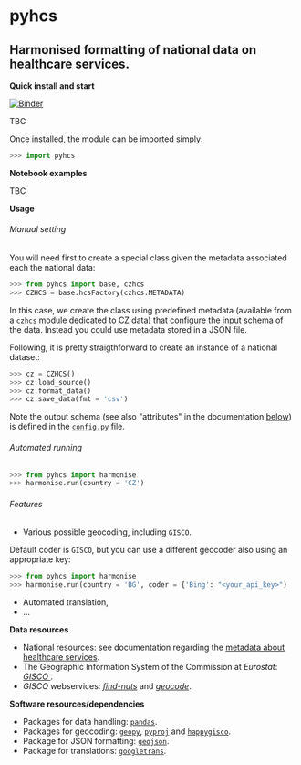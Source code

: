 pyhcs
=====

Harmonised formatting of national data on healthcare services.
---

**Quick install and start**

[![Binder](https://mybinder.org/badge_logo.svg)](http://mybinder.org/v2/gh/eurostat/healthcare-services/master?filepath=src/pyHCS)

TBC

Once installed, the module can be imported simply:

```python
>>> import pyhcs
```

**Notebook examples**

TBC

**Usage**

###### Manual setting

You will need first to create a special class given the metadata associated each 
the national data:

```python
>>> from pyhcs import base, czhcs
>>> CZHCS = base.hcsFactory(czhcs.METADATA)
```

In this case, we create the class using predefined metadata (available from a `czhcs` module dedicated to
CZ data) that configure the input schema of the data. Instead you could use metadata stored in a JSON file.

Following, it is pretty straigthforward to create an instance of a national dataset:

```python
>>> cz = CZHCS()
>>> cz.load_source()
>>> cz.format_data()
>>> cz.save_data(fmt = 'csv')
```

Note the output schema (see also "attributes" in the documentation [below](#Data)) is defined in the [`config.py`](config.py) file.

###### Automated running

```python
>>> from pyhcs import harmonise
>>> harmonise.run(country = 'CZ')
```

<!-- .. ` -->
###### Features

* Various possible geocoding, including `GISCO`.

Default coder is `GISCO`, but you can use a different geocoder also using an appropriate key:

```python
>>> from pyhcs import harmonise
>>> harmonise.run(country = 'BG', coder = {'Bing': "<your_api_key>")
```

* Automated translation,
* ...

**<a name="Data"></a>Data resources**
 
* National resources: see documentation regarding the [metadata about healthcare services](https://github.com/eurostat/healthcare-services/blob/master/docs/GISCO_healthcare_services_metadata.pdf).
* The Geographic Information System of the Commission at _Eurostat_: [_GISCO_ ](http://ec.europa.eu/eurostat/web/gisco/overview).
* _GISCO_ webservices: [_find-nuts_](http://europa.eu/webtools/rest/gisco/nuts/find-nuts.py) and [_geocode_](http://europa.eu/webtools/rest/gisco/api?).
 
**<a name="Software"></a>Software resources/dependencies**

* Packages for data handling: [`pandas`](http://pandas.pydata.org).
* Packages for geocoding:  [`geopy`](https://github.com/geopy/geopy), [`pyproj`](https://github.com/pyproj4/pyproj) and [`happygisco`](https://github.com/eurostat/happyGISCO).
* Package for JSON formatting:  [`geojson`](https://github.com/jazzband/geojson).
* Package for translations:  [`googletrans`](https://github.com/ssut/py-googletrans).
<!-- * Packages for map visualisations: [`ipyleaflet`](https://github.com/jupyter-widgets/ipyleaflet) or [`folium`](https://github.com/python-visualization/folium). -->

